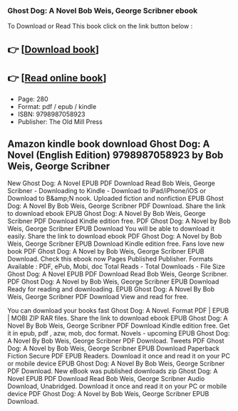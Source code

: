 ### Ghost Dog: A Novel Bob Weis, George Scribner ebook

To Download or Read This book click on the link button below :

## 👉  [**[Download book](http://filesbooks.info/download.php?group=book&from=github.com&id=718661&lnk=1065 "Download book")**]

## 👉  [**[Read online book](http://filesbooks.info/download.php?group=book&from=github.com&id=718661&lnk=1065 "Read online book")**]


* Page: 280
* Format: pdf / epub / kindle
* ISBN: 9798987058923
* Publisher: The Old Mill Press



## Amazon kindle book download Ghost Dog: A Novel (English Edition) 9798987058923 by Bob Weis, George Scribner


New Ghost Dog: A Novel EPUB PDF Download Read Bob Weis, George Scribner - Downloading to Kindle - Download to iPad/iPhone/iOS or Download to B&amp;amp;N nook. Uploaded fiction and nonfiction EPUB Ghost Dog: A Novel By Bob Weis, George Scribner PDF Download. Share the link to download ebook EPUB Ghost Dog: A Novel By Bob Weis, George Scribner PDF Download Kindle edition free. PDF Ghost Dog: A Novel by Bob Weis, George Scribner EPUB Download You will be able to download it easily. Share the link to download ebook PDF Ghost Dog: A Novel by Bob Weis, George Scribner EPUB Download Kindle edition free. Fans love new book PDF Ghost Dog: A Novel by Bob Weis, George Scribner EPUB Download. Check this ebook now Pages Published Publisher. Formats Available : PDF, ePub, Mobi, doc Total Reads - Total Downloads - File Size Ghost Dog: A Novel EPUB PDF Download Read Bob Weis, George Scribner. PDF Ghost Dog: A Novel by Bob Weis, George Scribner EPUB Download Ready for reading and downloading. EPUB Ghost Dog: A Novel By Bob Weis, George Scribner PDF Download View and read for free.

You can download your books fast Ghost Dog: A Novel. Format PDF | EPUB | MOBI ZIP RAR files. Share the link to download ebook EPUB Ghost Dog: A Novel By Bob Weis, George Scribner PDF Download Kindle edition free. Get it in epub, pdf , azw, mob, doc format. Novels - upcoming EPUB Ghost Dog: A Novel By Bob Weis, George Scribner PDF Download. Tweets PDF Ghost Dog: A Novel by Bob Weis, George Scribner EPUB Download Paperback Fiction Secure PDF EPUB Readers. Download it once and read it on your PC or mobile device EPUB Ghost Dog: A Novel By Bob Weis, George Scribner PDF Download. New eBook was published downloads zip Ghost Dog: A Novel EPUB PDF Download Read Bob Weis, George Scribner Audio Download, Unabridged. Download it once and read it on your PC or mobile device PDF Ghost Dog: A Novel by Bob Weis, George Scribner EPUB Download.





